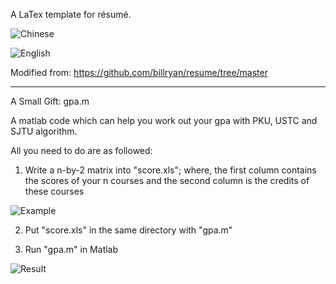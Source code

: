 A LaTex template for résumé.

![Chinese](https://github.com/Arsennnic/latex-template-resume/raw/master/resume-1.jpg)

![English](https://github.com/Arsennnic/latex-template-resume/raw/master/resume-2.jpg)

Modified from: https://github.com/billryan/resume/tree/master

-----------------------------------------------------------------------------------------------------
A Small Gift: gpa.m

A matlab code which can help you work out your gpa with PKU, USTC and SJTU algorithm.

All you need to do are as followed:

1. Write a n-by-2 matrix into "score.xls"; where, the first column contains the scores of your n courses and the second column is the credits of these courses

![Example](https://github.com/Arsennnic/latex-template-resume/raw/master/score-and-credit-example.png)

2. Put "score.xls" in the same directory with "gpa.m"

3. Run "gpa.m" in Matlab

![Result](https://github.com/Arsennnic/latex-template-resume/raw/master/gpa-result-example.png)
